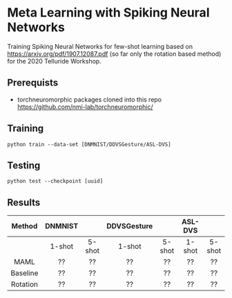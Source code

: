 # Meta Learning with Spiking Neural Networks

Training Spiking Neural Networks for few-shot learning based on https://arxiv.org/pdf/1907.12087.pdf (so far only the rotation based method) for the 2020 Telluride Workshop.

## Prerequists

- torchneuromorphic packages cloned into this repo https://github.com/nmi-lab/torchneuromorphic/

## Training

```
python train --data-set [DNMNIST/DDVSGesture/ASL-DVS]
```

## Testing

```
python test --checkpoint [uuid]
```

## Results

| Method       |  DNMNIST      |       | DDVSGesture |       | ASL-DVS |       |
|:------------:|:-------------:|:-----:|:-----------:|:-----:|:-------:|:-----:|
|              | 1-shot        | 5-shot|1-shot       | 5-shot|1-shot   | 5-shot|
| MAML         | ??            | ??    |??           |??     |??       |??     |
| Baseline     | ??            | ??    |??           |??     |??       |??     |
| Rotation     | ??            | ??    |??           |??     |??       |??     |
